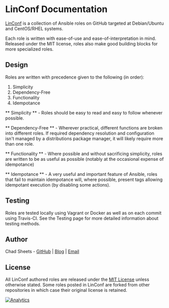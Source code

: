 <h1>LinConf Documentation</h1>

[LinConf](https://github.com/linconf) is a collection of Ansible roles on GitHub
targeted at Debian/Ubuntu and CentOS/RHEL systems.

Each role is written with ease-of-use and ease-of-interpretation in mind. Released
under the MIT license, roles also make good building blocks for more specialized
roles.


## Design

Roles are written with precedence given to the following (in order):

1. Simplicity
2. Dependency-Free
3. Functionality
4. Idempotance


** Simplicity ** - Roles should be easy to read and easy to follow whenever possible.

** Dependency-Free ** - Wherever practical, different functions are broken into different
roles. If required dependency resolution and configuration isn't managed by a distributions
package manager, it will likely require more than one role.

** Functionality ** - Where possible and without sacrificing simplicity, roles are
written to be as useful as possible (notably at the occasional expense of idempotance)

** Idempotance ** - A very useful and important feature of Ansible, roles that fail
to maintain idempotance will, where possible, present tags allowing idempotant 
execution (by disabling some actions).


## Testing

Roles are tested locally using Vagrant or Docker as well as on each commit using
Travis-CI. See the Testing page for more detailed information about testing methods.

## Author

Chad Sheets - [GitHub](https://github.com/cjsheets) | [Blog](http://chadsheets.com/) | [Email](mailto:chad@linconf.com)

## License

All LinConf authored roles are released under the [MIT License](https://tldrlegal.com/license/mit-license)
unless otherwise stated. Some roles posted in LinConf are forked from other repositories
in which case their original license is retained. 

[![Analytics](https://cjs-beacon.appspot.com/UA-10006093-3/github/linconf/ansible-users?pixel)](https://github.com/linconf/ansible-users)



